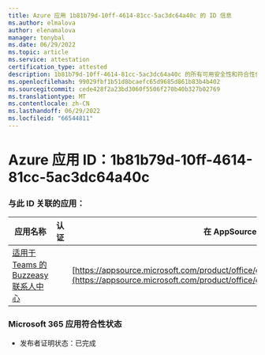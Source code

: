 ```yaml
---
title: Azure 应用 1b81b79d-10ff-4614-81cc-5ac3dc64a40c 的 ID 信息
ms.author: elmalova
author: elenamalova
manager: tonybal
ms.date: 06/29/2022
ms.topic: article
ms.service: attestation
certification_type: attested
description: 1b81b79d-10ff-4614-81cc-5ac3dc64a40c 的所有可用安全性和符合性信息。
ms.openlocfilehash: 99029fbf1b51d8bcaefc65d9685d861b83b4b402
ms.sourcegitcommit: cede428f2a23bd3060f5506f270b40b327b02769
ms.translationtype: MT
ms.contentlocale: zh-CN
ms.lasthandoff: 06/29/2022
ms.locfileid: "66544811"
---
```

# <a name="azure-app-id-1b81b79d-10ff-4614-81cc-5ac3dc64a40c"></a>Azure 应用 ID：1b81b79d-10ff-4614-81cc-5ac3dc64a40c


### <a name="apps-associated-with-this-id"></a>与此 ID 关联的应用：
| **应用名称** | **认证** | **在 AppSource 中查看** |
|--------------|---------------|-----------------------|
| [适用于 Teams 的 Buzzeasy 联系人中心](../forward/geomant.buzzeasy_teams_contact_center.md) |  | [https://appsource.microsoft.com/product/office/geomant.buzzeasy_teams_contact_center](https://appsource.microsoft.com/product/office/geomant.buzzeasy_teams_contact_center) |

### <a name="microsoft-365-app-compliance-status"></a>Microsoft 365 应用符合性状态
- 发布者证明状态：已完成
